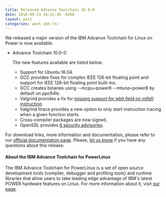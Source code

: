 ```yaml
---
title: Released Advance Toolchain 10.0-0
date: 2016-09-13 16:22:36 -0200
layout: post
categories: work ibm-ltc
---
```

We released a major version of the IBM Advance Toolchain for Linux on Power is now available.<!--more-->

- Advance Toolchain 10.0-0

  The new features available are listed below:

  - Support for Ubuntu 16.04.
  - GCC provides fixes for complex IEEE 128-bit floating point and support for IEEE 128-bit floating point built-ins.
  - GCC creates binaries using --mcpu=power8 --mtune=power8 by default on ppc64le.
  - Valgrind provides a fix for [missing support for wbit field on mtfsfi instruction](https://bugs.kde.org/show_bug.cgi?id=362894).
  - Valgrind Itrace provides a new option to only start instruction tracing when a given function starts.
  - Cross-compiler packages are now signed.
  - OpenSSL provides [6 security advisories](https://www.openssl.org/news/secadv/20160503.txt).

For download links, more information and documentation, please refer to our [official documentation page](http://ibm.co/AdvanceToolchain). Please, [let us know](https://www.ibm.com/developerworks/community/groups/service/html/communityview?communityUuid=fe313521-2e95-46f2-817d-44a4f27eba32#fullpageWidgetId%3DW72c1fc20d34a_4a14_8dec_82de60002bab&forumsPg=null&topicsPg=null) if you have any questions about this release.

#### About the IBM Advance Toolchain for PowerLinux

The IBM Advance Toolchain for PowerLinux is a set of open source development tools (compiler, debugger and profiling tools) and runtime libraries that allow users to take leading edge advantage of IBM's latest POWER hardware features on Linux.
For more information about it, visit [our page](http://ibm.co/AdvanceToolchain).